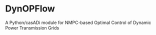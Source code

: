 DynOPFlow
=========

A Python/casADi module for NMPC-based Optimal Control of Dynamic Power Transmission Grids
